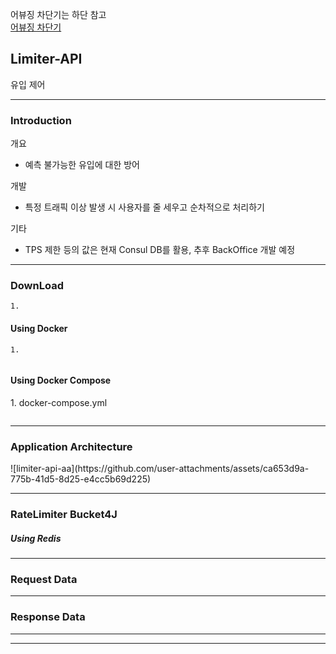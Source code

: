 
어뷰징 차단기는 하단 참고 </br>
<a href="https://github.com/sh970901/traffic-abuse">어뷰징 차단기</a>

<h2>Limiter-API</h2> 유입 제어

---
<h3>Introduction</h3>
<p>개요</p>

- 예측 불가능한 유입에 대한 방어

<p>개발</p>

- 특정 트래픽 이상 발생 시 사용자를 줄 세우고 순차적으로 처리하기

<p>기타</p>

- TPS 제한 등의 값은 현재 Consul DB를 활용, 추후 BackOffice 개발 예정

---
<h3>DownLoad</h3>

```
1. 
```

<h4>Using Docker</h4>

```
1. 
```
```
```

<h4> Using Docker Compose </h4>
1. docker-compose.yml

```
```


---
<h3>Application Architecture</h3>
![limiter-api-aa](https://github.com/user-attachments/assets/ca653d9a-775b-41d5-8d25-e4cc5b69d225)



---
<h3>RateLimiter Bucket4J</h3>
<h5>Using Redis</h5>


---

<h3> Request Data </h3>

---

<h3> Response Data </h3>
    

---

---
